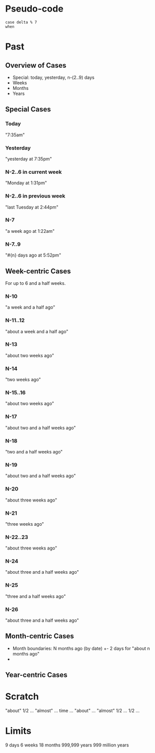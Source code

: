 # Pseudo-code

    case delta % 7
    when

# Past

## Overview of Cases

 * Special: today, yesterday, n-(2..9) days
 * Weeks
 * Months
 * Years

## Special Cases

### Today

"7:35am"

### Yesterday

"yesterday at 7:35pm"

### N-2..6 in current week

"Monday at 1:31pm"

### N-2..6 in previous week

"last Tuesday at 2:44pm"

### N-7

"a week ago at 1:22am"

### N-7..9

"#{n} days ago at 5:52pm"

## Week-centric Cases

For up to 6 and a half weeks.

### N-10

"a week and a half ago"

### N-11..12

"about a week and a half ago"

### N-13

"about two weeks ago"

### N-14

"two weeks ago"

### N-15..16

"about two weeks ago"

### N-17

"about two and a half weeks ago"

### N-18

"two and a half weeks ago"

### N-19

"about two and a half weeks ago"

### N-20

"about three weeks ago"

### N-21

"three weeks ago"

### N-22..23

"about three weeks ago"

### N-24

"about three and a half weeks ago"

### N-25

"three and a half weeks ago"

### N-26

"about three and a half weeks ago"

## Month-centric Cases

 * Month boundaries: N months ago (by date) +- 2 days for "about n months ago"
 *

## Year-centric Cases

# Scratch

"about" 1/2 ... "almost" ... time ... "about" ... "almost" 1/2 ... 1/2 ...

# Limits

9 days
6 weeks
18 months
999,999 years
999 million years
